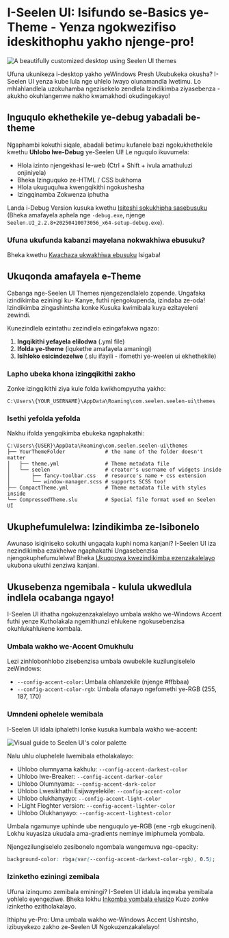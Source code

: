 # I-Seelen UI: Isifundo se-Basics ye-Theme - Yenza ngokwezifiso ideskithophu yakho njenge-pro!

![A beautifully customized desktop using Seelen UI themes](https://raw.githubusercontent.com/Seelen-Inc/sl-blogs/refs/heads/master/blog/seelen-ui-theme-tutorial/image.png)

Ufuna ukunikeza i-desktop yakho yeWindows Presh Ukubukeka okusha? I-Seelen UI
yenza kube lula nge uhlelo lwayo olunamandla lwetimu. Lo mhlahlandlela
uzokuhamba ngezisekelo zendlela Izindikimba ziyasebenza - akukho okuhlangenwe
nakho kwamakhodi okudingekayo!

## Inguqulo ekhethekile ye-debug yabadali be-theme

Ngaphambi kokuthi siqale, abadali betimu kufanele bazi ngokukhethekile kwethu
**Uhlobo lwe-Debug** ye-Seelen UI! Le nguqulo ikuvumela:

- Hlola izinto njengekhasi le-web (Ctrl + Shift + ivula amathuluzi onjiniyela)
- Bheka Izinguquko ze-HTML / CSS bukhoma
- Hlola ukuguqulwa kwengqikithi ngokushesha
- Izingqinamba Zokwenza iphutha

Landa i-Debug Version kusuka kwethu
[Isiteshi sokukhipha sasebusuku](https://seelen.io/apps/seelen-ui/releases/nightly)
(Bheka amafayela aphela nge `-debug.exe`, njenge
`Seelen.UI_2.2.8+20250410073056_x64-setup-debug.exe`).

### Ufuna ukufunda kabanzi mayelana nokwakhiwa ebusuku?

Bheka kwethu
[Kwachaza ukwakhiwa ebusuku](https://seelen.io/blog/seelen-ui-nightly) Isigaba!

## Ukuqonda amafayela e-Theme

Cabanga nge-Seelen UI Themes njengezendlalelo zopende. Ungafaka izindikimba
eziningi ku- Kanye, futhi njengokupenda, izindaba ze-oda! Izindikimba
zingashintsha konke Kusuka kwimibala kuya ezitayeleni zewindi.

Kunezindlela ezintathu zezindlela ezingafakwa ngazo:

1. **Ingqikithi yefayela elilodwa** (.yml file)
2. **Ifolda ye-theme** (iqukethe amafayela amaningi)
3. **Isihloko esicindezelwe** (.slu ifayili - ifomethi ye-weelen ui ekhethekile)

### Lapho ubeka khona izingqikithi zakho

Zonke izingqikithi ziya kule folda kwikhompyutha yakho:

```text
C:\Users\{YOUR_USERNAME}\AppData\Roaming\com.seelen.seelen-ui\themes
```

### Isethi yefolda yefolda

Nakhu ifolda yengqikimba ebukeka ngaphakathi:

```text
C:\Users\{USER}\AppData\Roaming\com.seelen.seelen-ui\themes
├── YourThemeFolder             # the name of the folder doesn't matter
│   ├── theme.yml               # Theme metadata file
│   └── seelen                  # creator's username of widgets inside
│       ├── fancy-toolbar.css   # resource's name + css extension
│       └── window-manager.scss # supports SCSS too!
├── CompactTheme.yml            # Theme metadata file with styles inside
└── CompressedTheme.slu         # Special file format used on Seelen UI
```

## Ukuphefumulelwa: Izindikimba ze-Isibonelo

Awunaso isiqiniseko sokuthi ungaqala kuphi noma kanjani? I-Seelen UI iza
nezindikimba ezakhelwe ngaphakathi Ungasebenzisa njengokuphefumulelwa! Bheka
[Ukuqoqwa kwezindikimba ezenzakalelayo](https://github.com/eythaann/Seelen-UI/tree/master/static/themes)
ukubona ukuthi zenziwa kanjani.

## Ukusebenza ngemibala - kulula ukwedlula indlela ocabanga ngayo!

I-Seelen UI ithatha ngokuzenzakalelayo umbala wakho we-Windows Accent futhi
yenze Kutholakala ngemithunzi ehlukene ngokusebenzisa okuhlukahlukene kombala.

### Umbala wakho we-Accent Omukhulu

Lezi zinhlobonhlobo zisebenzisa umbala owubekile kuzilungiselelo zeWindows:

- `--config-accent-color`: Umbala ohlanzekile (njenge #ffbbaa)
- `--config-accent-color-rgb`: Umbala ofanayo ngefomethi ye-RGB (255, 187, 170)

### Umndeni ophelele wemibala

I-Seelen UI idala iphalethi lonke kusuka kumbala wakho we-accent:

![Visual guide to Seelen UI's color palette](https://raw.githubusercontent.com/Seelen-Inc/sl-blogs/refs/heads/master/blog/seelen-ui-theme-tutorial/colors.png)

Nalu uhlu oluphelele lwemibala etholakalayo:

- Uhlobo olumnyama kakhulu: `--config-accent-darkest-color`
- Uhlobo lwe-Breaker: `--config-accent-darker-color`
- Uhlobo Olumnyama: `--config-accent-dark-color`
- Uhlobo Lwesikhathi Esijwayelekile: `--config-accent-color`
- Uhlobo olukhanyayo: `--config-accent-light-color`
- I-Light Floghter version: `--config-accent-lighter-color`
- Uhlobo Olukhanyayo: `--config-accent-lightest-color`

Umbala ngamunye uphinde ube nenguqulo ye-RGB (ene -rgb ekugcineni). Lokhu
kuyasiza ukudala ama-gradients neminye imiphumela yombala.

Njengezilungiselelo zesibonelo ngombala wangemuva nge-opacity:

```css
background-color: rbga(var(--config-accent-darkest-color-rgb), 0.5);
```

### Izinketho eziningi zemibala

Ufuna izinqumo zemibala eminingi? I-Seelen UI idalula inqwaba yemibala yohlelo
eyengeziwe. Bheka lokhu
[Inkomba yombala elusizo](https://gist.github.com/eythaann/cd9a3cda0206ce23a17f5ea00ec2ba06)
Kuzo zonke izinketho ezitholakalayo.

Ithiphu ye-Pro: Uma umbala wakho we-Windows Accent Ushintsho, izibuyekezo zakho
ze-Seelen UI Ngokuzenzakalelayo!
